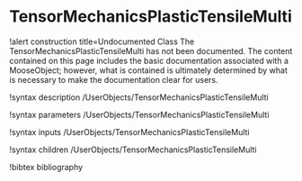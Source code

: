<!-- MOOSE Documentation Stub: Remove this when content is added. -->

# TensorMechanicsPlasticTensileMulti

!alert construction title=Undocumented Class
The TensorMechanicsPlasticTensileMulti has not been documented. The content contained on this page
includes the basic documentation associated with a MooseObject; however, what is contained is
ultimately determined by what is necessary to make the documentation clear for users.

!syntax description /UserObjects/TensorMechanicsPlasticTensileMulti

!syntax parameters /UserObjects/TensorMechanicsPlasticTensileMulti

!syntax inputs /UserObjects/TensorMechanicsPlasticTensileMulti

!syntax children /UserObjects/TensorMechanicsPlasticTensileMulti

!bibtex bibliography

